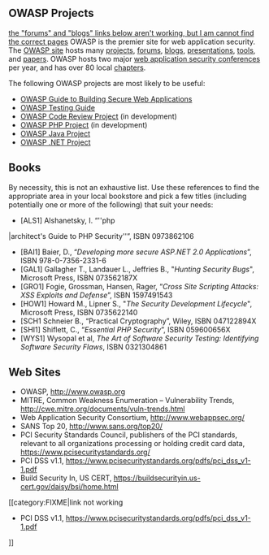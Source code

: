 ## OWASP Projects

[the "forums" and "blogs" links below aren't working, but I am cannot
find the correct pages](category:FIXME "wikilink") OWASP is the premier
site for web application security. The [OWASP
site](http://www.owasp.org/) hosts many
[projects](::category:OWASP_Project "wikilink"),
[forums](http://forum.owasp.org/), [blogs](http://blogs.owasp.org/),
[presentations](::Category:OWASP_Presentations "wikilink"),
[tools](::Category:OWASP_Project "wikilink"), and
[papers](::Category:OWASP_Papers "wikilink"). OWASP hosts two major [web
application security
conferences](::Category:OWASP_AppSec_Conference "wikilink") per year,
and has over 80 local [chapters](::Category:OWASP_Chapter "wikilink").

The following OWASP projects are most likely to be useful:

  - [OWASP Guide to Building Secure Web
    Applications](::Category:OWASP_Guide_Project "wikilink")
  - [OWASP Testing Guide](::Category:OWASP_Testing_Project "wikilink")
  - [OWASP Code Review
    Project](::Category:OWASP_Code_Review_Project "wikilink") (in
    development)
  - [OWASP PHP Project](::Category:OWASP_PHP_Project "wikilink") (in
    development)
  - [OWASP Java Project](::Category:OWASP_Java_Project "wikilink")
  - [OWASP .NET Project](::Category:OWASP_.NET_Project "wikilink")

## Books

By necessity, this is not an exhaustive list. Use these references to
find the appropriate area in your local bookstore and pick a few titles
(including potentially one or more of the following) that suit your
needs:

  - \[ALS1\] Alshanetsky, I. “''php

|architect's Guide to PHP Security''”, ISBN 0973862106

  - \[BAI1\] Baier, D., “*Developing more secure ASP.NET 2.0
    Applications*”, ISBN 978-0-7356-2331-6
  - \[GAL1\] Gallagher T., Landauer L., Jeffries B., "*Hunting Security
    Bugs*", Microsoft Press, ISBN 073562187X
  - \[GRO1\] Fogie, Grossman, Hansen, Rager, “*Cross Site Scripting
    Attacks: XSS Exploits and Defense*”, ISBN 1597491543
  - \[HOW1\] Howard M., Lipner S., "*The Security Development
    Lifecycle*", Microsoft Press, ISBN 0735622140
  - \[SCH1 Schneier B., “Practical Cryptography”, Wiley, ISBN 047122894X
  - \[SHI1\] Shiflett, C., “*Essential PHP Security*”, ISBN 059600656X
  - \[WYS1\] Wysopal et al, *The Art of Software Security Testing:
    Identifying Software Security Flaws*, ISBN 0321304861

## Web Sites

  - OWASP, [<http://www.owasp.org>](http://www.owasp.org/)
  - MITRE, Common Weakness Enumeration – Vulnerability Trends,
    <http://cwe.mitre.org/documents/vuln-trends.html>
  - Web Application Security Consortium, <http://www.webappsec.org/>
  - SANS Top 20, <http://www.sans.org/top20/>
  - PCI Security Standards Council, publishers of the PCI standards,
    relevant to all organizations processing or holding credit card
    data, <https://www.pcisecuritystandards.org/>
  - PCI DSS v1.1,
    <https://www.pcisecuritystandards.org/pdfs/pci_dss_v1-1.pdf>
  - Build Security In, US CERT,
    <https://buildsecurityin.us-cert.gov/daisy/bsi/home.html>

\[\[category:FIXME|link not working

  - PCI DSS v1.1,
    <https://www.pcisecuritystandards.org/pdfs/pci_dss_v1-1.pdf>

\]\]